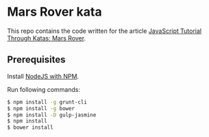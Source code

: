 Mars Rover kata
===============

This repo contains the code written for the article [JavaScript Tutorial Through Katas: Mars Rover](http://technologyconversations.com/2014/10/07/javascript-tutorial-through-katas-mars-rover/).

Prerequisites
-------------

Install [NodeJS with NPM](http://nodejs.org/).

Run following commands:

```bash
$ npm install -g grunt-cli
$ npm install -g bower
$ npm install -D gulp-jasmine
$ npm install
$ bower install
```

